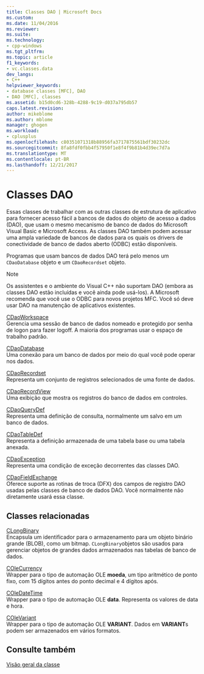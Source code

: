 ```yaml
---
title: Classes DAO | Microsoft Docs
ms.custom: 
ms.date: 11/04/2016
ms.reviewer: 
ms.suite: 
ms.technology:
- cpp-windows
ms.tgt_pltfrm: 
ms.topic: article
f1_keywords:
- vc.classes.data
dev_langs:
- C++
helpviewer_keywords:
- database classes [MFC], DAO
- DAO [MFC], classes
ms.assetid: b15d0cd6-328b-4288-9c19-d037a795db57
caps.latest.revision: 
author: mikeblome
ms.author: mblome
manager: ghogen
ms.workload:
- cplusplus
ms.openlocfilehash: c80351071318b88956fa3717875561bdf30232dc
ms.sourcegitcommit: 8fa8fdf0fbb4f57950f1e8f4f9b81b4d39ec7d7a
ms.translationtype: MT
ms.contentlocale: pt-BR
ms.lasthandoff: 12/21/2017
---
```

# <a name="dao-classes"></a>Classes DAO
Essas classes de trabalhar com as outras classes de estrutura de aplicativo para fornecer acesso fácil a bancos de dados do objeto de acesso a dados (DAO), que usam o mesmo mecanismo de banco de dados do Microsoft Visual Basic e Microsoft Access. As classes DAO também podem acessar uma ampla variedade de bancos de dados para os quais os drivers de conectividade de banco de dados aberto (ODBC) estão disponíveis.  
  
 Programas que usam bancos de dados DAO terá pelo menos um `CDaoDatabase` objeto e um `CDaoRecordset` objeto.  
  
> [!NOTE]
>  Os assistentes e o ambiente do Visual C++ não suportam DAO (embora as classes DAO estão incluídas e você ainda pode usá-los). A Microsoft recomenda que você use o ODBC para novos projetos MFC. Você só deve usar DAO na manutenção de aplicativos existentes.  
  
 [CDaoWorkspace](../mfc/reference/cdaoworkspace-class.md)  
 Gerencia uma sessão de banco de dados nomeado e protegido por senha de logon para fazer logoff. A maioria dos programas usar o espaço de trabalho padrão.  
  
 [CDaoDatabase](../mfc/reference/cdaodatabase-class.md)  
 Uma conexão para um banco de dados por meio do qual você pode operar nos dados.  
  
 [CDaoRecordset](../mfc/reference/cdaorecordset-class.md)  
 Representa um conjunto de registros selecionados de uma fonte de dados.  
  
 [CDaoRecordView](../mfc/reference/cdaorecordview-class.md)  
 Uma exibição que mostra os registros do banco de dados em controles.  
  
 [CDaoQueryDef](../mfc/reference/cdaoquerydef-class.md)  
 Representa uma definição de consulta, normalmente um salvo em um banco de dados.  
  
 [CDaoTableDef](../mfc/reference/cdaotabledef-class.md)  
 Representa a definição armazenada de uma tabela base ou uma tabela anexada.  
  
 [CDaoException](../mfc/reference/cdaoexception-class.md)  
 Representa uma condição de exceção decorrentes das classes DAO.  
  
 [CDaoFieldExchange](../mfc/reference/cdaofieldexchange-class.md)  
 Oferece suporte as rotinas de troca (DFX) dos campos de registro DAO usadas pelas classes de banco de dados DAO. Você normalmente não diretamente usará essa classe.  
  
## <a name="related-classes"></a>Classes relacionadas  
 [CLongBinary](../mfc/reference/clongbinary-class.md)  
 Encapsula um identificador para o armazenamento para um objeto binário grande (BLOB), como um bitmap. `CLongBinary`objetos são usados para gerenciar objetos de grandes dados armazenados nas tabelas de banco de dados.  
  
 [COleCurrency](../mfc/reference/colecurrency-class.md)  
 Wrapper para o tipo de automação OLE **moeda**, um tipo aritmético de ponto fixo, com 15 dígitos antes do ponto decimal e 4 dígitos após.  
  
 [COleDateTime](../atl-mfc-shared/reference/coledatetime-class.md)  
 Wrapper para o tipo de automação OLE **data**. Representa os valores de data e hora.  
  
 [COleVariant](../mfc/reference/colevariant-class.md)  
 Wrapper para o tipo de automação OLE **VARIANT**. Dados em **VARIANT**s podem ser armazenados em vários formatos.  
  
## <a name="see-also"></a>Consulte também  
 [Visão geral da classe](../mfc/class-library-overview.md)

